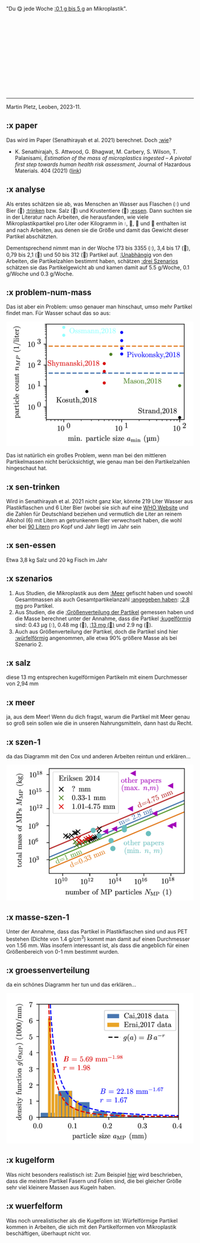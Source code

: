 "Du 😋 jede Woche [:0,1 g bis 5 g](#paper) an Mikroplastik".


&nbsp;

&nbsp;

&nbsp;

&nbsp;

&nbsp;

&nbsp;

&nbsp;


-----
Martin Pletz, Leoben, 2023-11.

<!-- ------ [:(alle links)](#links) ------------------------ -->

## :x paper

Das wird im Paper (Senathirayah et al. 2021) berechnet. Doch [:wie](#analyse)?

* K. Senathirajah, S. Attwood, G. Bhagwat, M. Carbery, S. Wilson, T. Palanisami, *Estimation of the mass of microplastics ingested – A pivotal first step towards human health risk assessment*, Journal of Hazardous Materials. 404 (2021) ([link](https://doi.org/10.1016/j.jhazmat.2020.124004))

## :x analyse

Als erstes schätzen sie ab, was Menschen an Wasser aus Flaschen (💧) und Bier (🍺) [:trinken](#sen-trinken) bzw. Salz (🧂) und Krustentiere (🦀) [:essen](#sen-essen). Dann suchten sie in der Literatur nach Arbeiten, die herausfanden, wie viele Mikroplastikpartikel pro Liter oder Kilogramm in 💧, 🍺, 🧂 und 🦀 enthalten ist and nach Arbeiten, aus denen sie die Größe und damit das Gewicht dieser Partikel abschätzten.

Dementsprechend nimmt man in der Woche 173 bis 3355 (💧), 3,4 bis 17 (🍺), 0,79 bis 2,1 (🧂) und 50 bis 312 (🦀) Partikel auf. [:Unabhängig](#problem-num-mass) von den Arbeiten, die Partikelzahlen bestimmt haben, schätzen [:drei Szenarios](#szenarios) schätzen sie das Partikelgewicht ab und kamen damit auf 5.5 g/Woche, 0.1 g/Woche und 0.3 g/Woche.

## :x problem-num-mass

Das ist aber ein Problem: umso genauer man hinschaut, umso mehr Partikel findet man. Für Wasser schaut das so aus:

![](zahl-groesze.png)

Das ist natürlich ein großes Problem, wenn man bei den mittleren Partikelmassen nicht berücksichtigt, wie genau man bei den Partikelzahlen hingeschaut hat.

## :x sen-trinken

Wird in Senathirayah et al. 2021 nicht ganz klar, könnte 219 Liter Wasser aus Plastikflaschen und 6 Liter Bier (wobei sie sich auf eine [WHO Website](https://www.alcohol.org/guides/global-drinking-demographics/) und die Zahlen für Deutschland beziehen und vermutlich die Liter an reinem Alkohol (6) mit Litern an getrunkenem Bier verwechselt haben, die wohl eher bei [90 Litern](https://de.statista.com/statistik/daten/studie/4628/umfrage/entwicklung-des-bierverbrauchs-pro-kopf-in-deutschland-seit-2000/) pro Kopf und Jahr liegt) im Jahr sein

## :x sen-essen

Etwa 3,8 kg Salz und 20 kg Fisch im Jahr

## :x szenarios

1. Aus Studien, die Mikroplastik aus dem [:Meer](#meer) gefischt haben und sowohl Gesamtmassen als auch Gesamtpartikelanzahl [:angegeben haben](#szen-1): [:2.8 mg](#masse-szen-1) pro Partikel.
2. Aus Studien, die die [:Größenverteilung der Partikel](#groessenverteilung) gemessen haben und die Masse berechnet unter der Annahme, dass die Partikel [:kugelförmig](#kugelform) sind: 0.43 µg (💧), 0.48 mg (🍺), [:13 mg (🧂)](#salz) und 2.9 ng (🦀).  
3. Auch aus Größenverteilung der Partikel, doch die Partikel sind hier [:würfelförmig](#wuerfelform) angenommen, alle etwa 90% größere Masse als bei Szenario 2.

## :x salz
diese 13 mg entsprechen kugelförmigen Partikeln mit einem Durchmesser von 2,94 mm

## :x meer
ja, aus dem Meer! Wenn du dich fragst, warum die Partikel mit Meer genau so groß sein sollen wie die in unseren Nahrungsmitteln, dann hast du Recht.

## :x szen-1

da das Diagramm mit den Cox und anderen Arbeiten reintun und erklären...

![](masse-partikel.png)

## :x masse-szen-1

Unter der Annahme, dass das Partikel in Plastikflaschen sind und aus PET bestehen (Dichte von 1.4 g/cm<sup>3</sup>) kommt man damit auf einen Durchmesser von 1.56 mm. Was insofern interessant ist, als dass die angeblich für einen Größenbereich von 0-1 mm bestimmt wurden.


## :x groessenverteilung

da ein schönes Diagramm her tun und das erklären...

![](verteilung.png)

## :x kugelform
Was nicht besonders realistisch ist: Zum Beispiel [hier]() wird beschrieben, dass die meisten Partikel Fasern und Folien sind, die bei gleicher Größe sehr viel kleinere Massen aus Kugeln haben.

## :x wuerfelform
Was noch unrealistischer als die Kugelform ist: Würfelförmige Partikel kommen in Arbeiten, die sich mit den Partikelformen von Mikroplastik beschäftigen, überhaupt nicht vor.


<!-- ------------------------------------------------------ -->
